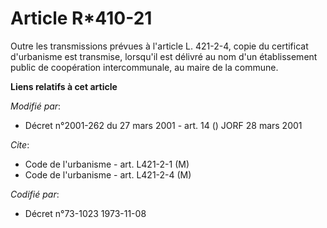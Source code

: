 # Article R*410-21

Outre les transmissions prévues à l'article L. 421-2-4, copie du certificat d'urbanisme est transmise, lorsqu'il est délivré
au nom d'un établissement public de coopération intercommunale, au maire de la commune.

**Liens relatifs à cet article**

_Modifié par_:

  - Décret n°2001-262 du 27 mars 2001 - art. 14 () JORF 28 mars 2001

_Cite_:

  - Code de l'urbanisme - art. L421-2-1 (M)
  - Code de l'urbanisme - art. L421-2-4 (M)

_Codifié par_:

  - Décret n°73-1023 1973-11-08
